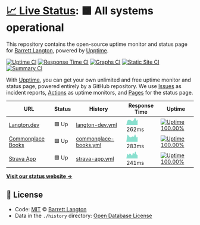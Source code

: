 # [📈 Live Status](https://bdlangton.github.io/uptime): <!--live status--> **🟩 All systems operational**

This repository contains the open-source uptime monitor and status page for [Barrett Langton](http://langton.dev), powered by [Upptime](https://github.com/upptime/upptime).

[![Uptime CI](https://github.com/koj-co/upptime/workflows/Uptime%20CI/badge.svg)](https://github.com/koj-co/upptime/actions?query=workflow%3A%22Uptime+CI%22)
[![Response Time CI](https://github.com/koj-co/upptime/workflows/Response%20Time%20CI/badge.svg)](https://github.com/koj-co/upptime/actions?query=workflow%3A%22Response+Time+CI%22)
[![Graphs CI](https://github.com/koj-co/upptime/workflows/Graphs%20CI/badge.svg)](https://github.com/koj-co/upptime/actions?query=workflow%3A%22Graphs+CI%22)
[![Static Site CI](https://github.com/koj-co/upptime/workflows/Static%20Site%20CI/badge.svg)](https://github.com/koj-co/upptime/actions?query=workflow%3A%22Static+Site+CI%22)
[![Summary CI](https://github.com/koj-co/upptime/workflows/Summary%20CI/badge.svg)](https://github.com/koj-co/upptime/actions?query=workflow%3A%22Summary+CI%22)

With [Upptime](https://upptime.js.org), you can get your own unlimited and free uptime monitor and status page, powered entirely by a GitHub repository. We use [Issues](https://github.com/bdlangton/uptime/issues) as incident reports, [Actions](https://github.com/bdlangton/uptime/actions) as uptime monitors, and [Pages](https://bdlangton.github.io/uptime) for the status page.

<!--start: status pages-->
<!-- This summary is generated by Upptime (https://github.com/upptime/upptime) -->
<!-- Do not edit this manually, your changes will be overwritten -->

| URL                                                  | Status | History                                                                                                   | Response Time                                                                          | Uptime                                                                                                                                                                                                                       |
| ---------------------------------------------------- | ------ | --------------------------------------------------------------------------------------------------------- | -------------------------------------------------------------------------------------- | ---------------------------------------------------------------------------------------------------------------------------------------------------------------------------------------------------------------------------- |
| [Langton.dev](https://langton.dev)                   | 🟩 Up  | [langton-dev.yml](https://github.com/bdlangton/uptime/commits/master/history/langton-dev.yml)             | <img alt="Response time graph" src="./graphs/langton-dev.png" height="20"> 262ms       | [![Uptime 100.00%](https://img.shields.io/endpoint?url=https%3A%2F%2Fraw.githubusercontent.com%2Fbdlangton%2Fuptime%2Fmaster%2Fapi%2Flangton-dev%2Fuptime.json)](https://status.langton.dev/history/langton-dev)             |
| [Commonplace Books](https://commonplace.langton.dev) | 🟩 Up  | [commonplace-books.yml](https://github.com/bdlangton/uptime/commits/master/history/commonplace-books.yml) | <img alt="Response time graph" src="./graphs/commonplace-books.png" height="20"> 283ms | [![Uptime 100.00%](https://img.shields.io/endpoint?url=https%3A%2F%2Fraw.githubusercontent.com%2Fbdlangton%2Fuptime%2Fmaster%2Fapi%2Fcommonplace-books%2Fuptime.json)](https://status.langton.dev/history/commonplace-books) |
| [Strava App](https://strava.langton.dev)             | 🟩 Up  | [strava-app.yml](https://github.com/bdlangton/uptime/commits/master/history/strava-app.yml)               | <img alt="Response time graph" src="./graphs/strava-app.png" height="20"> 241ms        | [![Uptime 100.00%](https://img.shields.io/endpoint?url=https%3A%2F%2Fraw.githubusercontent.com%2Fbdlangton%2Fuptime%2Fmaster%2Fapi%2Fstrava-app%2Fuptime.json)](https://status.langton.dev/history/strava-app)               |

<!--end: status pages-->

[**Visit our status website →**](https://bdlangton.github.io/uptime)

## 📄 License

- Code: [MIT](./LICENSE) © [Barrett Langton](http://langton.dev)
- Data in the `./history` directory: [Open Database License](https://opendatacommons.org/licenses/odbl/1-0/)
